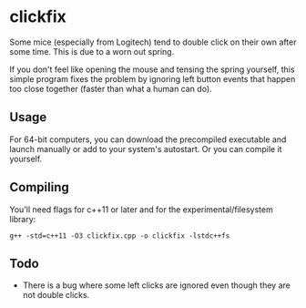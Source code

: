 # clickfix
Some mice (especially from Logitech) tend to double click on their own after some time. This is due to a worn out spring.

If you don't feel like opening the mouse and tensing the spring yourself, this simple program fixes the problem by ignoring left button events that happen too close together (faster than what a human can do).
## Usage
For 64-bit computers, you can download the precompiled executable and launch manually or add to your system's autostart. Or you can compile it yourself.

## Compiling
You'll need flags for c++11 or later and for the experimental/filesystem library:

`g++ -std=c++11 -O3 clickfix.cpp -o clickfix -lstdc++fs`

## Todo
 * There is a bug where some left clicks are ignored even though they are not double clicks.
